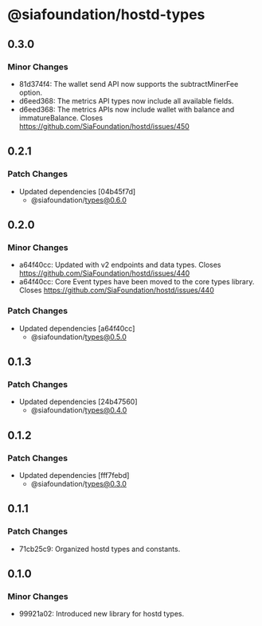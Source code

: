# @siafoundation/hostd-types

## 0.3.0

### Minor Changes

- 81d374f4: The wallet send API now supports the subtractMinerFee option.
- d6eed368: The metrics API types now include all available fields.
- d6eed368: The metrics APIs now include wallet with balance and immatureBalance. Closes https://github.com/SiaFoundation/hostd/issues/450

## 0.2.1

### Patch Changes

- Updated dependencies [04b45f7d]
  - @siafoundation/types@0.6.0

## 0.2.0

### Minor Changes

- a64f40cc: Updated with v2 endpoints and data types. Closes https://github.com/SiaFoundation/hostd/issues/440
- a64f40cc: Core Event types have been moved to the core types library. Closes https://github.com/SiaFoundation/hostd/issues/440

### Patch Changes

- Updated dependencies [a64f40cc]
  - @siafoundation/types@0.5.0

## 0.1.3

### Patch Changes

- Updated dependencies [24b47560]
  - @siafoundation/types@0.4.0

## 0.1.2

### Patch Changes

- Updated dependencies [fff7febd]
  - @siafoundation/types@0.3.0

## 0.1.1

### Patch Changes

- 71cb25c9: Organized hostd types and constants.

## 0.1.0

### Minor Changes

- 99921a02: Introduced new library for hostd types.

